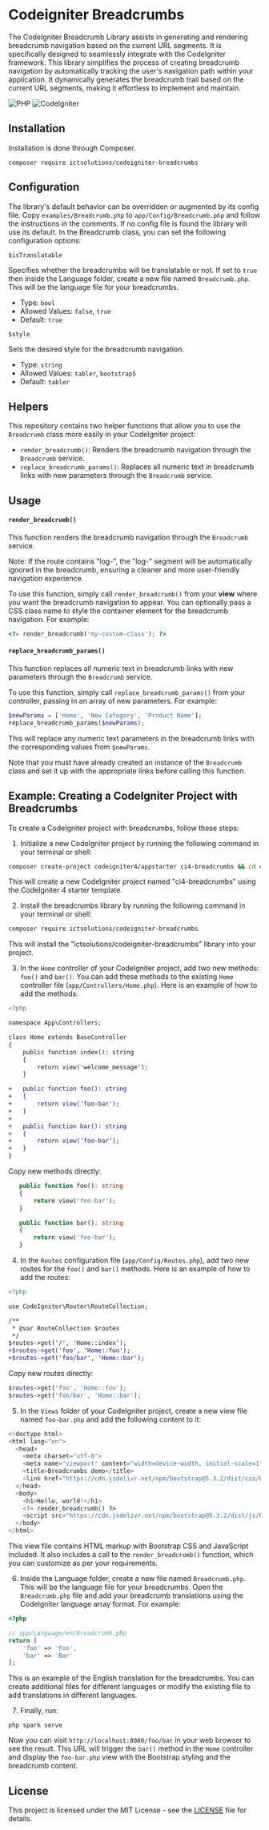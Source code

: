 # Codeigniter Breadcrumbs

The CodeIgniter Breadcrumb Library assists in generating and rendering breadcrumb navigation based on the current URL segments. It is specifically designed to seamlessly integrate with the CodeIgniter framework. This library simplifies the process of creating breadcrumb navigation by automatically tracking the user's navigation path within your application. It dynamically generates the breadcrumb trail based on the current URL segments, making it effortless to implement and maintain.

![PHP](https://img.shields.io/badge/PHP-%5E8.1-blue)
![CodeIgniter](https://img.shields.io/badge/CodeIgniter-%5E4.3-blue)

## Installation

Installation is done through Composer.

```console
composer require ictsolutions/codeigniter-breadcrumbs
```
## Configuration

The library's default behavior can be overridden or augmented by its config file. Copy `examples/Breadcrumb.php` to `app/Config/Breadcrumb.php` and follow the instructions in the comments. If no config file is found the library will use its default. In the Breadcrumb class, you can set the following configuration options:

`$isTranslatable`

Specifies whether the breadcrumbs will be translatable or not. If set to `true` then inside the Language folder, create a new file named `Breadcrumb.php`. This will be the language file for your breadcrumbs.

- Type: `bool`
- Allowed Values: `false`, `true`
- Default: `true`

`$style`

Sets the desired style for the breadcrumb navigation.

- Type: `string`
- Allowed Values: `tabler`, `bootstrap5`
- Default: `tabler`

## Helpers

This repository contains two helper functions that allow you to use the `Breadcrumb` class more easily in your CodeIgniter project:

- `render_breadcrumb()`: Renders the breadcrumb navigation through the `Breadcrumb` service.
- `replace_breadcrumb_params()`: Replaces all numeric text in breadcrumb links with new parameters through the `Breadcrumb` service.

## Usage

#### `render_breadcrumb()`

This function renders the breadcrumb navigation through the `Breadcrumb` service.

Note: If the route contains "log-", the "log-" segment will be automatically ignored in the breadcrumb, ensuring a cleaner and more user-friendly navigation experience.

To use this function, simply call `render_breadcrumb()` from your **view** where you want the breadcrumb navigation to appear. You can optionally pass a CSS class name to style the container element for the breadcrumb navigation. For example:

```php
<?= render_breadcrumb('my-custom-class'); ?>
```

#### `replace_breadcrumb_params()`

This function replaces all numeric text in breadcrumb links with new parameters through the `Breadcrumb` service.


To use this function, simply call `replace_breadcrumb_params()` from your controller, passing in an array of new parameters. For example:

```php
$newParams = ['Home', 'New Category', 'Product Name'];
replace_breadcrumb_params($newParams);
```

This will replace any numeric text parameters in the breadcrumb links with the corresponding values from `$newParams`.

Note that you must have already created an instance of the `Breadcrumb` class and set it up with the appropriate links before calling this function.

## Example: Creating a CodeIgniter Project with Breadcrumbs

To create a CodeIgniter project with breadcrumbs, follow these steps:

1. Initialize a new CodeIgniter project by running the following command in your terminal or shell:

```sh
composer create-project codeigniter4/appstarter ci4-breadcrumbs && cd ci4-breadcrumbs
```

This will create a new CodeIgniter project named "ci4-breadcrumbs" using the CodeIgniter 4 starter template.

2. Install the breadcrumbs library by running the following command in your terminal or shell:

```sh
composer require ictsolutions/codeigniter-breadcrumbs
```

This will install the "ictsolutions/codeigniter-breadcrumbs" library into your project.

3. In the `Home` controller of your CodeIgniter project, add two new methods: `foo()` and `bar()`. You can add these methods to the existing `Home` controller file (`app/Controllers/Home.php`). Here is an example of how to add the methods:

```diff
<?php

namespace App\Controllers;

class Home extends BaseController
{
    public function index(): string
    {
        return view('welcome_message');
    }

+   public function foo(): string
+   {
+       return view('foo-bar');
+   }
+
+   public function bar(): string
+   {
+       return view('foo-bar');
+   }
}
```

Copy new methods directly:

```php
   public function foo(): string
   {
       return view('foo-bar');
   }

   public function bar(): string
   {
       return view('foo-bar');
   }
```


4. In the `Routes` configuration file (`app/Config/Routes.php`), add two new routes for the `foo()` and `bar()` methods. Here is an example of how to add the routes:

```diff
<?php

use CodeIgniter\Router\RouteCollection;

/**
 * @var RouteCollection $routes
 */
$routes->get('/', 'Home::index');
+$routes->get('foo', 'Home::foo');
+$routes->get('foo/bar', 'Home::bar');
```

Copy new routes directly:

```php
$routes->get('foo', 'Home::foo');
$routes->get('foo/bar', 'Home::bar');
```

5. In the `Views` folder of your CodeIgniter project, create a new view file named `foo-bar.php` and add the following content to it:

```php
<!doctype html>
<html lang="en">
  <head>
    <meta charset="utf-8">
    <meta name="viewport" content="width=device-width, initial-scale=1">
    <title>Breadcrumbs demo</title>
    <link href="https://cdn.jsdelivr.net/npm/bootstrap@5.3.2/dist/css/bootstrap.min.css" rel="stylesheet" integrity="sha384-T3c6CoIi6uLrA9TneNEoa7RxnatzjcDSCmG1MXxSR1GAsXEV/Dwwykc2MPK8M2HN" crossorigin="anonymous">
  </head>
  <body>
    <h1>Hello, world!</h1>
    <?= render_breadcrumb() ?>
    <script src="https://cdn.jsdelivr.net/npm/bootstrap@5.3.2/dist/js/bootstrap.bundle.min.js" integrity="sha384-C6RzsynM9kWDrMNeT87bh95OGNyZPhcTNXj1NW7RuBCsyN/o0jlpcV8Qyq46cDfL" crossorigin="anonymous"></script>
  </body>
</html>
```

This view file contains HTML markup with Bootstrap CSS and JavaScript included. It also includes a call to the `render_breadcrumb()` function, which you can customize as per your requirements.

6. Inside the Language folder, create a new file named `Breadcrumb.php`. This will be the language file for your breadcrumbs. Open the `Breadcrumb.php` file and add your breadcrumb translations using the CodeIgniter language array format. For example:

```php
<?php

// app/Language/en/Breadcrumb.php
return [
    'foo' => 'Foo',
    'bar' => 'Bar'
];
```

This is an example of the English translation for the breadcrumbs. You can create additional files for different languages or modify the existing file to add translations in different languages.

7. Finally, run:

```console
php spark serve
```

Now you can visit `http://localhost:8080/foo/bar` in your web browser to see the result. This URL will trigger the `bar()` method in the `Home` controller and display the `foo-bar.php` view with the Bootstrap styling and the breadcrumb content.

## License

This project is licensed under the MIT License - see the [LICENSE](LICENSE) file for details.
